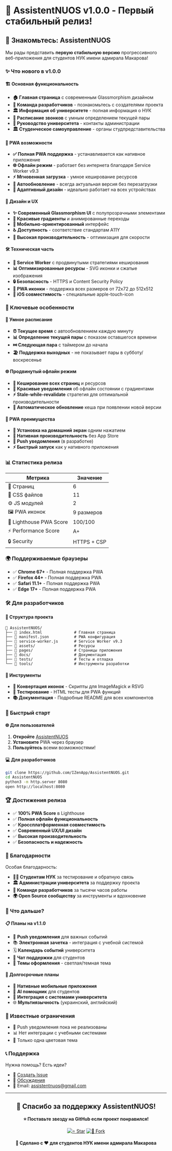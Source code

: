 # 🚢 AssistentNUOS v1.0.0 - Первый стабильный релиз!

## 🎉 Знакомьтесь: AssistentNUOS

Мы рады представить **первую стабильную версию** прогрессивного веб-приложения для студентов НУК имени адмирала Макарова!

### ✨ Что нового в v1.0.0

#### 🏗️ Основная функциональность
- **🏠 Главная страница** с современным Glassmorphism дизайном
- **👥 Команда разработчиков** - познакомьтесь с создателями проекта
- **🏛️ Информация об университете** - полная информация о НУК
- **📅 Расписание звонков** с умным определением текущей пары
- **👔 Руководство университета** - контакты администрации
- **🏛️ Студенческое самоуправление** - органы студпредставительства

#### 📱 PWA возможности
- **✅ Полная PWA поддержка** - устанавливается как нативное приложение
- **🌐 Офлайн режим** - работает без интернета благодаря Service Worker v9.3
- **⚡ Мгновенная загрузка** - умное кеширование ресурсов
- **🔄 Автообновление** - всегда актуальная версия без перезагрузки
- **📱 Адаптивный дизайн** - идеально работает на всех устройствах

#### 🎨 Дизайн и UX
- **✨ Современный Glassmorphism UI** с полупрозрачными элементами
- **🌈 Красивые градиенты** и анимированные переходы
- **📱 Мобильно-ориентированный** интерфейс
- **♿ Доступность** - соответствие стандартам A11Y
- **🚀 Высокая производительность** - оптимизация для скорости

#### 🛠️ Техническая часть
- **🔧 Service Worker** с продвинутыми стратегиями кеширования
- **📊 Оптимизированные ресурсы** - SVG иконки и сжатые изображения
- **🔒 Безопасность** - HTTPS и Content Security Policy
- **📱 PWA иконки** - поддержка всех размеров от 72x72 до 512x512
- **🍎 iOS совместимость** - специальные apple-touch-icon

### 🎯 Ключевые особенности

#### 📅 Умное расписание
- **⏰ Текущее время** с автообновлением каждую минуту
- **📊 Определение текущей пары** с показом оставшегося времени
- **⏭️ Следующая пара** с таймером до начала
- **🏖️ Поддержка выходных** - не показывает пары в субботу/воскресенье

#### 🌐 Продвинутый офлайн режим
- **💾 Кеширование всех страниц** и ресурсов
- **🎨 Красивые уведомления** об офлайн состоянии с градиентами
- **⚡ Stale-while-revalidate** стратегия для оптимальной производительности
- **🔄 Автоматическое обновление** кеша при появлении новой версии

#### 📱 PWA преимущества
- **📲 Установка на домашний экран** одним нажатием
- **🚀 Нативная производительность** без App Store
- **🔔 Push уведомления** (в разработке)
- **⚡ Быстрый запуск** как у нативного приложения

### 📊 Статистика релиза

| Метрика | Значение |
|---------|----------|
| 📄 Страниц | 6 |
| 🎨 CSS файлов | 11 |
| ⚙️ JS модулей | 2 |
| 🖼️ PWA иконок | 9 размеров |
| 📱 Lighthouse PWA Score | 100/100 |
| ⚡ Performance Score | A+ |
| 🔒 Security | HTTPS + CSP |

### 🌍 Поддерживаемые браузеры

- ✅ **Chrome 67+** - Полная поддержка PWA
- ✅ **Firefox 44+** - Полная поддержка PWA  
- ✅ **Safari 11.1+** - Полная поддержка PWA
- ✅ **Edge 17+** - Полная поддержка PWA

### 🛠️ Для разработчиков

#### 📁 Структура проекта
```
📁 AssistentNUOS/
├── 📄 index.html              # Главная страница
├── 📄 manifest.json           # PWA конфигурация
├── 📄 service-worker.js       # Service Worker v9.3
├── 📁 assets/                 # Ресурсы
├── 📁 pages/                  # Страницы приложения
├── 📁 docs/                   # Документация
├── 📁 tests/                  # Тесты и отладка
└── 📁 tools/                  # Инструменты разработки
```

#### 🔧 Инструменты
- **🎨 Конвертация иконок** - Скрипты для ImageMagick и RSVG
- **🧪 Тестирование** - HTML тесты для PWA функций
- **📚 Документация** - Подробные README для всех компонентов

### 🚀 Быстрый старт

#### 🌐 Для пользователей
1. **Откройте** [AssistentNUOS](https://izenapp.github.io/AssistentNUOS/)
2. **Установите** PWA через браузер
3. **Пользуйтесь** всеми возможностями!

#### 💻 Для разработчиков
```bash
git clone https://github.com/IZenApp/AssistentNUOS.git
cd AssistentNUOS
python3 -m http.server 8080
open http://localhost:8080
```

### 🏆 Достижения релиза

- ✅ **100% PWA Score** в Lighthouse
- ✅ **Полная офлайн функциональность**
- ✅ **Кроссплатформенная совместимость**
- ✅ **Современный UX/UI дизайн**
- ✅ **Высокая производительность**
- ✅ **Безопасность и надежность**

### 🙏 Благодарности

Особая благодарность:
- **👨‍🎓 Студентам НУК** за тестирование и обратную связь
- **🏛️ Администрации университета** за поддержку проекта
- **👥 Команде разработчиков** за тысячи часов работы
- **🌍 Open Source сообществу** за инструменты и вдохновение

### 🔮 Что дальше?

#### 📋 Планы на v1.1.0
- 🔔 **Push уведомления** для важных событий
- 📚 **Электронная зачетка** - интеграция с учебной системой
- 🗓️ **Календарь событий** университета
- 💬 **Чат поддержки** для студентов
- 🎨 **Темы оформления** - светлая/темная тема

#### 🚀 Долгосрочные планы
- 📱 **Нативные мобильные приложения**
- 🤖 **AI помощник** для студентов
- 🔗 **Интеграция с системами университета**
- 🌐 **Мультиязычность** (украинский, английский)

### 🐛 Известные ограничения

- 🔔 Push уведомления пока не реализованы
- 📊 Нет интеграции с учебными системами
- 🌙 Только одна цветовая тема

### 📞 Поддержка

Нужна помощь? Есть идеи?
- 📝 [Создать Issue](https://github.com/IZenApp/AssistentNUOS/issues/new)
- 💬 [Обсуждения](https://github.com/IZenApp/AssistentNUOS/discussions)
- 📧 Email: assistentnuos@gmail.com

---

<div align="center">

## 🎉 Спасибо за поддержку AssistentNUOS!

**⭐ Поставьте звезду на GitHub если проект понравился!**

[![⭐ Star](https://img.shields.io/github/stars/IZenApp/AssistentNUOS?style=social)](https://github.com/IZenApp/AssistentNUOS)
[![🍴 Fork](https://img.shields.io/github/forks/IZenApp/AssistentNUOS?style=social)](https://github.com/IZenApp/AssistentNUOS/fork)

**🚢 Сделано с ❤️ для студентов НУК имени адмирала Макарова**

</div>

